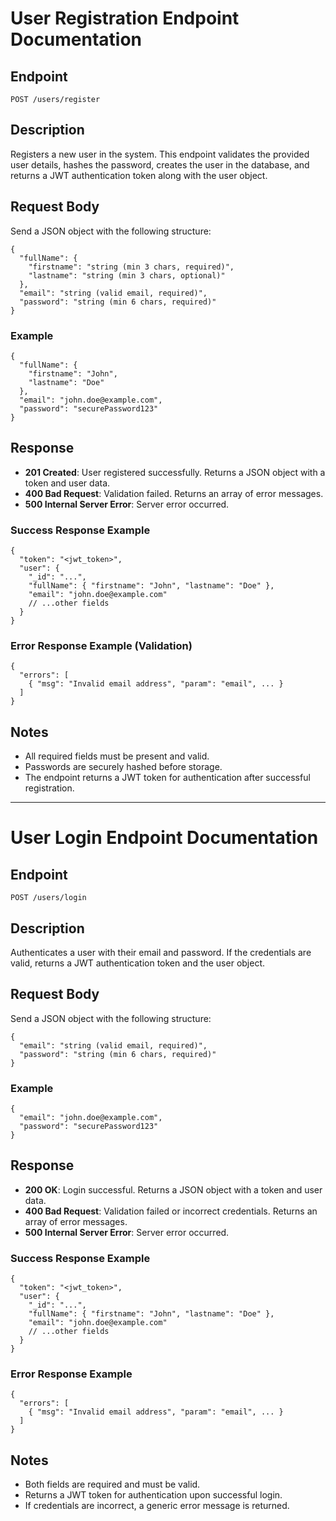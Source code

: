 # User Registration Endpoint Documentation

## Endpoint

`POST /users/register`

## Description

Registers a new user in the system. This endpoint validates the provided user details, hashes the password, creates the user in the database, and returns a JWT authentication token along with the user object.

## Request Body

Send a JSON object with the following structure:

```
{
  "fullName": {
    "firstname": "string (min 3 chars, required)",
    "lastname": "string (min 3 chars, optional)"
  },
  "email": "string (valid email, required)",
  "password": "string (min 6 chars, required)"
}
```

### Example

```
{
  "fullName": {
    "firstname": "John",
    "lastname": "Doe"
  },
  "email": "john.doe@example.com",
  "password": "securePassword123"
}
```

## Response

- **201 Created**: User registered successfully. Returns a JSON object with a token and user data.
- **400 Bad Request**: Validation failed. Returns an array of error messages.
- **500 Internal Server Error**: Server error occurred.

### Success Response Example

```
{
  "token": "<jwt_token>",
  "user": {
    "_id": "...",
    "fullName": { "firstname": "John", "lastname": "Doe" },
    "email": "john.doe@example.com"
    // ...other fields
  }
}
```

### Error Response Example (Validation)

```
{
  "errors": [
    { "msg": "Invalid email address", "param": "email", ... }
  ]
}
```

## Notes
- All required fields must be present and valid.
- Passwords are securely hashed before storage.
- The endpoint returns a JWT token for authentication after successful registration.

---

# User Login Endpoint Documentation

## Endpoint

`POST /users/login`

## Description

Authenticates a user with their email and password. If the credentials are valid, returns a JWT authentication token and the user object.

## Request Body

Send a JSON object with the following structure:

```
{
  "email": "string (valid email, required)",
  "password": "string (min 6 chars, required)"
}
```

### Example

```
{
  "email": "john.doe@example.com",
  "password": "securePassword123"
}
```

## Response

- **200 OK**: Login successful. Returns a JSON object with a token and user data.
- **400 Bad Request**: Validation failed or incorrect credentials. Returns an array of error messages.
- **500 Internal Server Error**: Server error occurred.

### Success Response Example

```
{
  "token": "<jwt_token>",
  "user": {
    "_id": "...",
    "fullName": { "firstname": "John", "lastname": "Doe" },
    "email": "john.doe@example.com"
    // ...other fields
  }
}
```

### Error Response Example

```
{
  "errors": [
    { "msg": "Invalid email address", "param": "email", ... }
  ]
}
```

## Notes
- Both fields are required and must be valid.
- Returns a JWT token for authentication upon successful login.
- If credentials are incorrect, a generic error message is returned.
